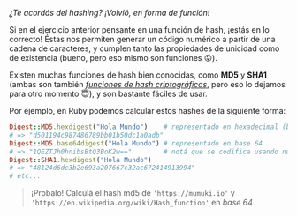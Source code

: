 _¿Te acordás del hashing? ¡Volvió, en forma de función!_

Si en el ejercicio anterior pensante en una función de hash, ¡estás en lo correcto! Éstas nos permiten generar un código numérico a partir de una cadena de caracteres, y cumplen tanto las propiedades de unicidad como de existencia (bueno, pero eso mismo son funciones :stuck_out_tongue:).  

Existen muchas funciones de hash bien conocidas, como **MD5** y **SHA1** (ambas son también [_funciones de hash criptográficas_](https://en.wikipedia.org/wiki/Cryptographic_hash_function), pero eso lo dejamos para otro momento :innocent:), y son bastante fáciles de usar. 

Por ejemplo, en Ruby podemos calcular estos hashes de la siguiente forma: 

```ruby
Digest::MD5.hexdigest("Hola Mundo")    # representado en hexadecimal (base 16)
# => "d501194c987486789bb01b50dc1a0adb"
Digest::MD5.base64digest("Hola Mundo") # representado en base 64
# => "1QEZTJh0hnibsBtQ3BoK2w=="        # notá que se codifica usando números, letras y algunos símbolos
Digest::SHA1.hexdigest("Hola Mundo")
# => "48124d6dc3b2e693a207667c32ac672414913994"
# etc...
```

> ¡Probalo! Calculá el hash md5 de `'https://mumuki.io'` y `'https://en.wikipedia.org/wiki/Hash_function'` en _base 64_
